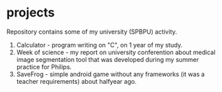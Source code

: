 # projects
Repository contains some of my university (SPBPU) activity.

1. Calculator - program writing on "C", on 1 year of my study.
2. Week of science - my report on university conferention about medical image segmentation tool that was developed during my summer practice for Philips.
3. SaveFrog - simple android game without any frameworks (it was a teacher requirements) about halfyear ago.
